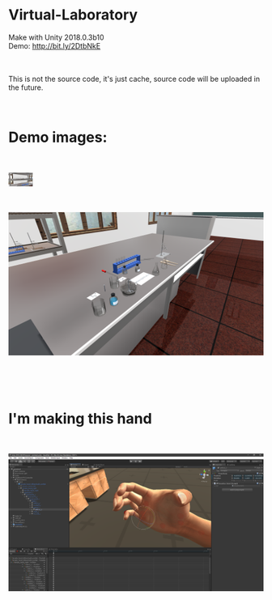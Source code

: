 # Virtual-Laboratory
Make with Unity 2018.0.3b10
<br>
Demo: http://bit.ly/2DtbNkE

<br><br>
This is not the source code, it's just cache, source code will be uploaded in the future.
<br><br><br>
# Demo images:
<br><br>
<img src="demo1.png" width="48">
<br>

<br><br>
![](demo2.png)
<br>


<br><br><br>
# I'm making this hand
<br><br>
![](handdemo.png)
<br>
